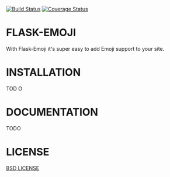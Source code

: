 [![Build Status](https://travis-ci.org/sh4nks/flask-emoji.svg?branch=master)](https://travis-ci.org/sh4nks/flask-emoji) [![Coverage Status](https://coveralls.io/repos/sh4nks/flask-emoji/badge.png)](https://coveralls.io/r/sh4nks/flask-emoji)

# FLASK-EMOJI

With Flask-Emoji it's super easy to add Emoji support to your site.


# INSTALLATION

TOD
O

# DOCUMENTATION

TODO


# LICENSE

[BSD LICENSE](http://flask.pocoo.org/docs/license/#flask-license)
